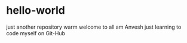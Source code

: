 # hello-world
just another repository
warm welcome to all
am Anvesh just learning to code myself on Git-Hub
